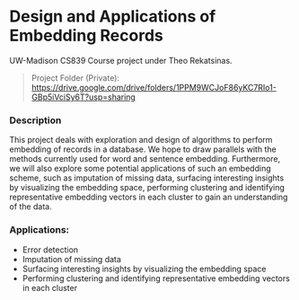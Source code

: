 # Design and Applications of Embedding Records
UW-Madison CS839 Course project under Theo Rekatsinas. 
> Project Folder (Private): https://drive.google.com/drive/folders/1PPM9WCJoF86yKC7RIo1-GBp5iVciSy6T?usp=sharing

### Description
This project deals with exploration and design of algorithms to perform embedding of records in a database. We hope to draw parallels with the methods currently used for word and sentence embedding. Furthermore, we will also explore some potential applications of such an embedding scheme, such as imputation of missing data, surfacing interesting insights by visualizing the embedding space, performing clustering and identifying representative embedding vectors in each cluster to gain an understanding of the data. 

### Applications:
* Error detection
* Imputation of missing data 
* Surfacing interesting insights by visualizing the embedding space 
* Performing clustering and identifying representative embedding vectors in each cluster

